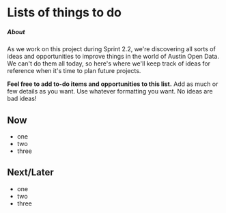 # Lists of things to do

##### About
As we work on this project during Sprint 2.2, we're discovering all sorts of ideas and opportunities to improve things in the world of Austin Open Data. We can't do them all today, so here's where we'll keep track of ideas for reference when it's time to plan future projects.

**Feel free to add to-do items and opportunities to this list.** Add as much or few details as you want. Use whatever formatting you want. No ideas are bad ideas!

## Now

- one
- two
- three

## Next/Later

- one
- two
- three
